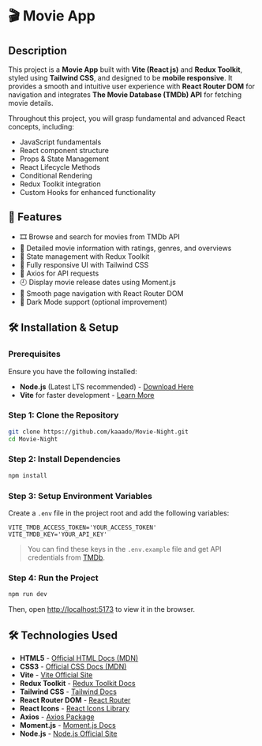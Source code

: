 # 🎬 Movie App 

## Description
This project is a **Movie App** built with **Vite (React js)** and **Redux Toolkit**, styled using **Tailwind CSS**, and designed to be **mobile responsive**. It provides a smooth and intuitive user experience with **React Router DOM** for navigation and integrates **The Movie Database (TMDb) API** for fetching movie details. 


Throughout this project, you will grasp fundamental and advanced React concepts, including:
- JavaScript fundamentals
- React component structure
- Props & State Management
- React Lifecycle Methods
- Conditional Rendering
- Redux Toolkit integration
- Custom Hooks for enhanced functionality


## 🚀 Features
- 🎞️ Browse and search for movies from TMDb API
- 📜 Detailed movie information with ratings, genres, and overviews
- 🔄 State management with Redux Toolkit
- 🎨 Fully responsive UI with Tailwind CSS
- 🔄 Axios for API requests
- 🕘 Display movie release dates using Moment.js
- 🚦 Smooth page navigation with React Router DOM
- 🌙 Dark Mode support (optional improvement)


## 🛠 Installation & Setup
### Prerequisites
Ensure you have the following installed:
- **Node.js** (Latest LTS recommended) - [Download Here](https://nodejs.org/en)
- **Vite** for faster development - [Learn More](https://vitejs.dev/)

### Step 1: Clone the Repository
```bash
git clone https://github.com/kaaado/Movie-Night.git
cd Movie-Night
```

### Step 2: Install Dependencies
```bash
npm install
```

### Step 3: Setup Environment Variables
Create a `.env` file in the project root and add the following variables:
```env
VITE_TMDB_ACCESS_TOKEN='YOUR_ACCESS_TOKEN'
VITE_TMDB_KEY='YOUR_API_KEY'
```
> You can find these keys in the `.env.example` file and get API credentials from [TMDb](https://www.themoviedb.org/).

### Step 4: Run the Project
```bash
npm run dev
```
Then, open [http://localhost:5173](http://localhost:5173) to view it in the browser.


## 🛠 Technologies Used
- **HTML5** - [Official HTML Docs (MDN)](https://developer.mozilla.org/en-US/docs/Web/HTML)
- **CSS3** - [Official CSS Docs (MDN)](https://developer.mozilla.org/en-US/docs/Web/CSS)
- **Vite** - [Vite Official Site](https://vitejs.dev/)
- **Redux Toolkit** - [Redux Toolkit Docs](https://redux-toolkit.js.org/)
- **Tailwind CSS** - [Tailwind Docs](https://tailwindcss.com/)
- **React Router DOM** - [React Router](https://reactrouter.com/en/main)
- **React Icons** - [React Icons Library](https://react-icons.github.io/react-icons/)
- **Axios** - [Axios Package](https://www.npmjs.com/package/axios)
- **Moment.js** - [Moment.js Docs](https://momentjs.com/)
- **Node.js** - [Node.js Official Site](https://nodejs.org/en)

